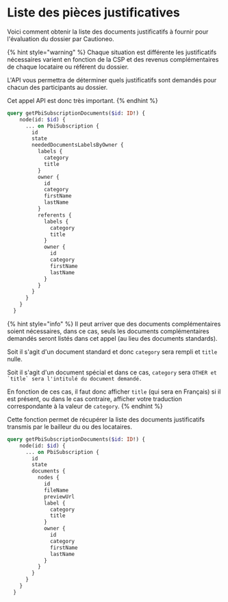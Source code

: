 # Liste des pièces justificatives

Voici comment obtenir la liste des documents justificatifs à fournir pour l'évaluation du dossier par Cautioneo.

{% hint style="warning" %}
Chaque situation est différente les justificatifs nécessaires varient en fonction de la CSP et des revenus complémentaires de chaque locataire ou référent du dossier.

L'API vous permettra de déterminer quels justificatifs sont demandés pour chacun des participants au dossier.

Cet appel API est donc très important.
{% endhint %}

```graphql
query getPbiSubscriptionDocuments($id: ID!) {
    node(id: $id) {
      ... on PbiSubscription {
        id
        state
        neededDocumentsLabelsByOwner {
          labels {
            category
            title
          }
          owner {
            id
            category
            firstName
            lastName
          }
          referents {
            labels {
              category
              title
            }
            owner {
              id
              category
              firstName
              lastName
            }
          }
        }
      }
    }
  }
```

{% hint style="info" %}
Il peut arriver que des documents complémentaires soient nécessaires, dans ce cas, seuls les documents complémentaires demandés seront listés dans cet appel (au lieu des documents standards).

Soit il s'agit d'un document standard et donc `category` sera rempli et `title` nulle.

Soit il s'agit d'un document spécial et dans ce cas, `category` sera ``OTHER et `title` sera l'intitulé du document demandé.``

En fonction de ces cas, il faut donc afficher `title` (qui sera en Français) si il est présent, ou dans le cas contraire, afficher votre traduction correspondante à la valeur de `category`.
{% endhint %}

Cette fonction permet de récupérer la liste des documents justificatifs transmis par le bailleur du ou des locataires.

```graphql
query getPbiSubscriptionDocuments($id: ID!) {
    node(id: $id) {
      ... on PbiSubscription {
        id
        state
        documents {
          nodes {
            id
            fileName
            previewUrl
            label {
              category
              title
            }
            owner {
              id
              category
              firstName
              lastName
            }
          }
        }
      }
    }
  }
```
